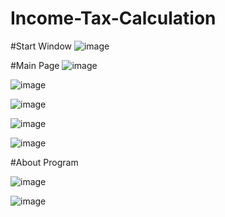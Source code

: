 # Income-Tax-Calculation

#Start Window
![image](https://user-images.githubusercontent.com/110671885/221841711-664c0a69-6521-4466-9368-cb5b6a2dac0f.png)

#Main Page
![image](https://user-images.githubusercontent.com/110671885/221841888-4f2694d4-8e31-4494-bc02-3c0332e0c514.png)

![image](https://user-images.githubusercontent.com/110671885/221842050-84ab60f0-f5aa-439c-9f15-458645a47369.png)

![image](https://user-images.githubusercontent.com/110671885/221842127-0e489e90-66d8-46e6-af84-d40af9c8eb7d.png)

![image](https://user-images.githubusercontent.com/110671885/221843956-6d48ee3e-412f-4e7d-9e87-51c810ee091e.png)

![image](https://user-images.githubusercontent.com/110671885/221844397-9c437229-5bf1-489f-b8fe-671850a18286.png)


#About Program

![image](https://user-images.githubusercontent.com/110671885/221844542-0666b18d-e456-4a75-bd81-2ce80f9485fe.png)

![image](https://user-images.githubusercontent.com/110671885/221844695-5cb042e5-5cd8-454a-8189-fd68e99e45dd.png)
